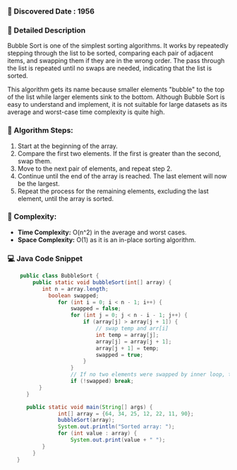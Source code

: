 ### 📅 Discovered Date : 1956

### 📃 Detailed Description
Bubble Sort is one of the simplest sorting algorithms. It works by repeatedly stepping through the list to be sorted, comparing each pair of adjacent items, and swapping them if they are in the wrong order. The pass through the list is repeated until no swaps are needed, indicating that the list is sorted.

This algorithm gets its name because smaller elements "bubble" to the top of the list while larger elements sink to the bottom. Although Bubble Sort is easy to understand and implement, it is not suitable for large datasets as its average and worst-case time complexity is quite high.

### 🔹 Algorithm Steps:
1. Start at the beginning of the array.
2. Compare the first two elements. If the first is greater than the second, swap them.
3. Move to the next pair of elements, and repeat step 2.
4. Continue until the end of the array is reached. The last element will now be the largest.
5. Repeat the process for the remaining elements, excluding the last element, until the array is sorted.

### 🔹 Complexity:
- **Time Complexity:** O(n^2) in the average and worst cases.
- **Space Complexity:** O(1) as it is an in-place sorting algorithm.

### 💻 Java Code Snippet

```java
    public class BubbleSort {
        public static void bubbleSort(int[] array) {
           int n = array.length;
             boolean swapped;
                for (int i = 0; i < n - 1; i++) {
                    swapped = false;
                    for (int j = 0; j < n - i - 1; j++) {
                        if (array[j] > array[j + 1]) {
                            // swap temp and arr[i]
                            int temp = array[j];
                            array[j] = array[j + 1];
                            array[j + 1] = temp;
                            swapped = true;
                        }
                    }
                    // If no two elements were swapped by inner loop, then break
                    if (!swapped) break;
          }
      }

      public static void main(String[] args) {
                int[] array = {64, 34, 25, 12, 22, 11, 90};
                bubbleSort(array);
                System.out.println("Sorted array: ");
                for (int value : array) {
                    System.out.print(value + " ");
           }
        }
   }
```
